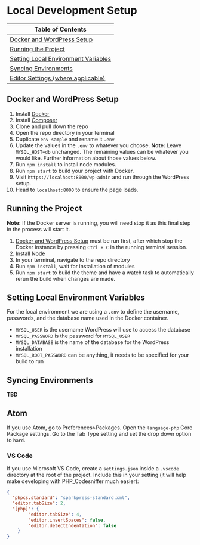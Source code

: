 Local Development Setup
=======================

| Table of Contents                                                           |
|-----------------------------------------------------------------------------|
| [Docker and WordPress Setup](#docker-and-wordPress-setup)                   |
| [Running the Project](#running-the-project)                                 |
| [Setting Local Environment Variables](#setting-local-environment-variables) |
| [Syncing Environments](#syncing-environments)                               |
| [Editor Settings (where applicable)](#editor-settings-where-applicable)   |

Docker and WordPress Setup
--------------------------

1. Install [Docker][docker]
1. Install [Composer][composer]
1. Clone and pull down the repo
1. Open the repo directory in your terminal
1. Duplicate `env-sample` and rename it `.env`
1. Update the values in the `.env` to whatever you choose. **Note:** Leave `MYSQL_HOST=db` unchanged. The remaining values can be whatever you would like. Further information about those values below.
1. Run `npm install` to install node modules.
1. Run `npm start` to build your project with Docker.
1. Visit `https://localhost:8000/wp-admin` and run through the WordPress setup.
1. Head to `localhost:8000` to ensure the page loads.

Running the Project
-------------------

**Note:** If the Docker server is running, you will need stop it as this final step in the process will start it.

1. [Docker and WordPress Setup](#docker-and-wordpress-setup) must be run first, after which stop the Docker instance by pressing `Ctrl + C` in the running terminal session.
1. Install [Node][node]
1. In your terminal, navigate to the repo directory
1. Run `npm install`, wait for installation of modules
1. Run `npm start` to build the theme and have a watch task to automatically rerun the build when changes are made.

Setting Local Environment Variables
-----------------------------------

For the local environment we are using a `.env` to define the username, passwords, and the database name used in the Docker container.

- `MYSQL_USER` is the username WordPress will use to access the database
- `MYSQL_PASSWORD` is the password for `MYSQL_USER`
- `MYSQL_DATABASE` is the name of the database for the WordPress installation
- `MYSQL_ROOT_PASSWORD` can be anything, it needs to be specified for your build to run

Syncing Environments
--------------------
**TBD**

## Atom

If you use Atom, go to Preferences>Packages. Open the `language-php` Core Package settings. Go to the Tab Type setting and set the drop down option to `hard`.

### VS Code

If you use Microsoft VS Code, create a `settings.json` inside a `.vscode` directory at the root of the project. Include this in your setting (it will help make developing with PHP_Codesniffer much easier):

```json
{
  "phpcs.standard": "sparkpress-standard.xml",
  "editor.tabSize": 2,
  "[php]": {
		"editor.tabSize": 4,
		"editor.insertSpaces": false,
		"editor.detectIndentation": false
	}
}
```

<!-- Links: -->
[docker]:https://www.docker.com
[composer]:https://getcomposer.org/download/
[node]:https://nodejs.org/en/
